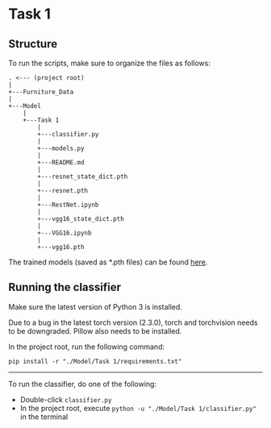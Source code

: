 # Task 1

## Structure

To run the scripts, make sure to organize the files as follows:

```
. <--- (project root)
|
+---Furniture_Data
|       
+---Model
    |
    +---Task 1
        |
        +---classifier.py
        |           
        +---models.py
        |           
        +---README.md
        | 
        +---resnet_state_dict.pth
        | 
        +---resnet.pth
        | 
        +---RestNet.ipynb
        | 
        +---vgg16_state_dict.pth
        | 
        +---VGG16.ipynb
        | 
        +---vgg16.pth
```

The trained models (saved as *.pth files) can be found [here](https://rmiteduau.sharepoint.com/:f:/s/COSC2753MachineLearning/EhceSkrgDOpPqfrDC7Yrsf8BO_xriQNQ4woqAIFDNy3S5A?e=kzoJPW).

## Running the classifier

Make sure the latest version of Python 3 is installed.

Due to a bug in the latest torch version (2.3.0), torch and torchvision needs to be downgraded.
Pillow also needs to be installed.

In the project root, run the following command:

`pip install -r "./Model/Task 1/requirements.txt"`

---

To run the classifier, do one of the following:

- Double-click `classifier.py`
- In the project root, execute `python -u "./Model/Task 1/classifier.py"` in the terminal
